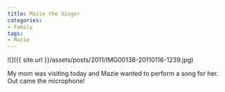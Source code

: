 ```yaml
---
title: Mazie the Singer
categories:
- Family
tags:
- Mazie
---
```


![]({{ site.url }}/assets/posts/2011/IMG00138-20110116-1239.jpg)
  



My mom was visiting today and Mazie wanted to perform a song for her. Out came the microphone!
